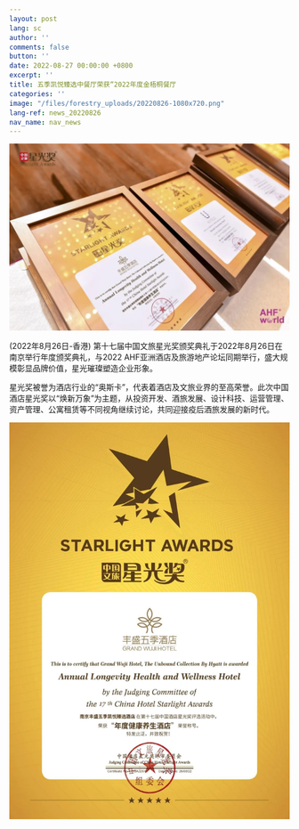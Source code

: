 ```yaml
---
layout: post
lang: sc
author: ''
comments: false
button: ''
date: 2022-08-27 00:00:00 +0800
excerpt: ''
title: 五季凯悦臻选中餐厅荣获“2022年度金梧桐餐厅
categories: ''
image: "/files/forestry_uploads/20220826-1080x720.png"
lang-ref: news_20220826
nav_name: nav_news
---
```

![](/files/forestry_uploads/20220826-1080x720.png)

(2022年8月26日-香港) 第十七届中国文旅星光奖颁奖典礼于2022年8月26日在南京举行年度颁奖典礼，与2022 AHF亚洲酒店及旅游地产论坛同期举行，盛大规模彰显品牌价值，星光璀璨塑造企业形象。

星光奖被誉为酒店行业的“奥斯卡”，代表着酒店及文旅业界的至高荣誉。此次中国酒店星光奖以“焕新万象”为主题，从投资开发、酒旅发展、设计科技、运营管理、资产管理、公寓租赁等不同视角继续讨论，共同迎接疫后酒旅发展的新时代。

![](/files/forestry_uploads/20220826-1080x1527.png)